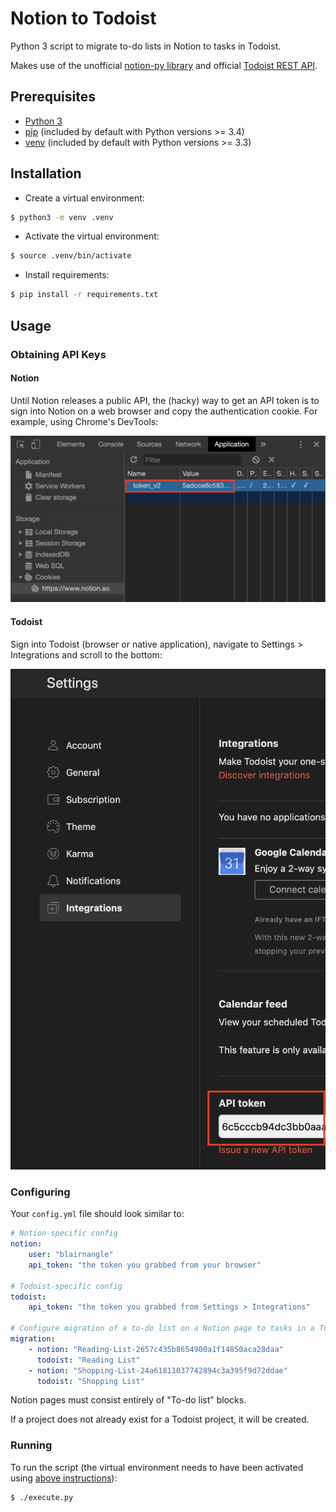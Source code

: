 # Notion to Todoist

Python 3 script to migrate to-do lists in Notion to tasks in Todoist.

Makes use of the unofficial [notion-py library](https://github.com/jamalex/notion-py) and official 
[Todoist REST API](https://developer.todoist.com/rest/v1/). 

## Prerequisites

* [Python 3](https://www.python.org/downloads/)
* [pip](https://pypi.org/project/pip/) (included by default with Python versions >= 3.4)
* [venv](https://docs.python.org/3/library/venv.html) (included by default with Python versions >= 3.3)

## Installation

* Create a virtual environment:

```bash
$ python3 -m venv .venv
```
* Activate the virtual environment:

```bash
$ source .venv/bin/activate
```

* Install requirements:

```bash
$ pip install -r requirements.txt
```

## Usage

### Obtaining API Keys

#### Notion

Until Notion releases a public API, the (hacky) way to get an API token is to sign into Notion on a web browser and 
copy the authentication cookie. For example, using Chrome's DevTools:

![Notion Cookie API V2 Token](notion-cookie-api-v2-token.png)

#### Todoist

Sign into Todoist (browser or native application), navigate to Settings > Integrations and scroll to the bottom:

![Todoist Settings Integrations API Token](todoist-setitngs-integrations-api-token.png) 

### Configuring

Your `config.yml` file should look similar to:

```yaml
# Notion-specific config
notion:
    user: "blairnangle"
    api_token: "the token you grabbed from your browser"

# Todoist-specific config
todoist:
    api_token: "the token you grabbed from Settings > Integrations"

# Configure migration of a to-do list on a Notion page to tasks in a Todoist project
migration:
    - notion: "Reading-List-2657c435b8654900a1f14850aca28daa"
      todoist: "Reading List"
    - notion: "Shopping-List-24a61811037742894c3a395f9d72ddae"
      todoist: "Shopping List"
```

Notion pages must consist entirely of "To-do list" blocks.

If a project does not already exist for a Todoist project, it will be created.

### Running

To run the script (the virtual environment needs to have been activated using [above instructions](#installation)):

```bash
$ ./execute.py
```
